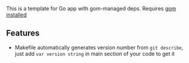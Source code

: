 This is a template for Go app with gom-managed deps. Requires [gom installed](https://github.com/mattn/gom)



## Features

* Makefile automatically generates version number from `git describe`, just add `var version string` in main section of your code to get it

